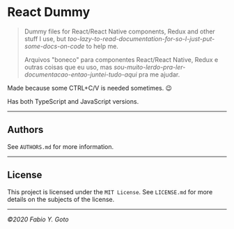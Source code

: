 # React Dummy

> Dummy files for React/React Native components, Redux and other stuff I use, but _too-lazy-to-read-documentation-for-so-I-just-put-some-docs-on-code_ to help me.
> 
> Arquivos "boneco" para componentes React/React Native, Redux e outras coisas que eu uso, mas _sou-muito-lerdo-pra-ler-documentacao-entao-juntei-tudo-aqui_ pra me ajudar.

Made because some CTRL+C/V is needed sometimes. :wink:

Has both TypeScript and JavaScript versions.

----------------------------------------------------------------------

## Authors

See `AUTHORS.md` for more information.

----------------------------------------------------------------------

## License

This project is licensed under the `MIT License`. See `LICENSE.md` for more details on the subjects of the license.

----------------------------------------------------------------------

_©2020 Fabio Y. Goto_
